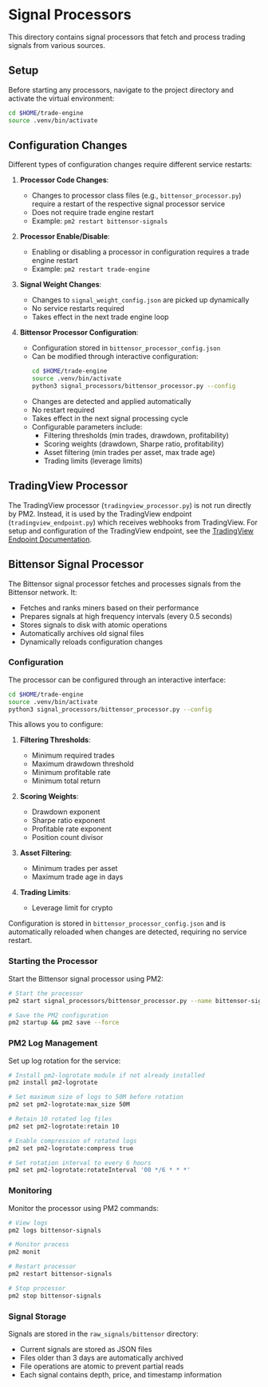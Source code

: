 # Signal Processors

This directory contains signal processors that fetch and process trading signals from various sources.

## Setup

Before starting any processors, navigate to the project directory and activate the virtual environment:

```bash
cd $HOME/trade-engine
source .venv/bin/activate
```

## Configuration Changes

Different types of configuration changes require different service restarts:

1. **Processor Code Changes**:
   - Changes to processor class files (e.g., `bittensor_processor.py`) require a restart of the respective signal processor service
   - Does not require trade engine restart
   - Example: `pm2 restart bittensor-signals`

2. **Processor Enable/Disable**:
   - Enabling or disabling a processor in configuration requires a trade engine restart
   - Example: `pm2 restart trade-engine`

3. **Signal Weight Changes**:
   - Changes to `signal_weight_config.json` are picked up dynamically
   - No service restarts required
   - Takes effect in the next trade engine loop

4. **Bittensor Processor Configuration**:
   - Configuration stored in `bittensor_processor_config.json`
   - Can be modified through interactive configuration:
     ```bash
     cd $HOME/trade-engine
     source .venv/bin/activate
     python3 signal_processors/bittensor_processor.py --config
     ```
   - Changes are detected and applied automatically
   - No restart required
   - Takes effect in the next signal processing cycle
   - Configurable parameters include:
     - Filtering thresholds (min trades, drawdown, profitability)
     - Scoring weights (drawdown, Sharpe ratio, profitability)
     - Asset filtering (min trades per asset, max trade age)
     - Trading limits (leverage limits)

## TradingView Processor

The TradingView processor (`tradingview_processor.py`) is not run directly by PM2. Instead, it is used by the TradingView endpoint (`tradingview_endpoint.py`) which receives webhooks from TradingView. For setup and configuration of the TradingView endpoint, see the [TradingView Endpoint Documentation](../signal_endpoints/README.md).

## Bittensor Signal Processor

The Bittensor signal processor fetches and processes signals from the Bittensor network. It:
- Fetches and ranks miners based on their performance
- Prepares signals at high frequency intervals (every 0.5 seconds)
- Stores signals to disk with atomic operations
- Automatically archives old signal files
- Dynamically reloads configuration changes

### Configuration

The processor can be configured through an interactive interface:

```bash
cd $HOME/trade-engine
source .venv/bin/activate
python3 signal_processors/bittensor_processor.py --config
```

This allows you to configure:
1. **Filtering Thresholds**:
   - Minimum required trades
   - Maximum drawdown threshold
   - Minimum profitable rate
   - Minimum total return

2. **Scoring Weights**:
   - Drawdown exponent
   - Sharpe ratio exponent
   - Profitable rate exponent
   - Position count divisor

3. **Asset Filtering**:
   - Minimum trades per asset
   - Maximum trade age in days

4. **Trading Limits**:
   - Leverage limit for crypto

Configuration is stored in `bittensor_processor_config.json` and is automatically reloaded when changes are detected, requiring no service restart.

### Starting the Processor

Start the Bittensor signal processor using PM2:

```bash
# Start the processor
pm2 start signal_processors/bittensor_processor.py --name bittensor-signals --interpreter python3

# Save the PM2 configuration
pm2 startup && pm2 save --force
```

### PM2 Log Management

Set up log rotation for the service:

```bash
# Install pm2-logrotate module if not already installed
pm2 install pm2-logrotate

# Set maximum size of logs to 50M before rotation
pm2 set pm2-logrotate:max_size 50M

# Retain 10 rotated log files
pm2 set pm2-logrotate:retain 10

# Enable compression of rotated logs
pm2 set pm2-logrotate:compress true

# Set rotation interval to every 6 hours
pm2 set pm2-logrotate:rotateInterval '00 */6 * * *'
```

### Monitoring

Monitor the processor using PM2 commands:

```bash
# View logs
pm2 logs bittensor-signals

# Monitor process
pm2 monit

# Restart processor
pm2 restart bittensor-signals

# Stop processor
pm2 stop bittensor-signals
```

### Signal Storage

Signals are stored in the `raw_signals/bittensor` directory:
- Current signals are stored as JSON files
- Files older than 3 days are automatically archived
- File operations are atomic to prevent partial reads
- Each signal contains depth, price, and timestamp information 